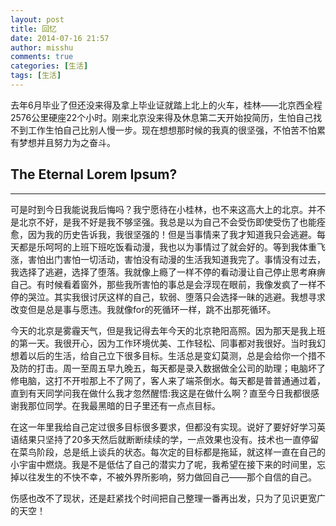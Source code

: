 ```yaml
---
layout: post
title: 回忆
date: 2014-07-16 21:57
author: misshu
comments: true
categories: [生活]
tags: [生活]
---
```


去年6月毕业了但还没来得及拿上毕业证就踏上北上的火车，桂林——北京西全程2576公里硬座22个小时。刚来北京没来得及休息第二天开始投简历，生怕自己找不到工作生怕自己比别人慢一步。现在想想那时候的我真的很坚强，不怕苦不怕累有梦想并且努力为之奋斗。

## The Eternal Lorem Ipsum? 
-----

可是时到今日我能说我后悔吗？我宁愿待在小桂林，也不来这高大上的北京。并不是北京不好，是我不好是我不够坚强。我总是以为自己不会受伤即使受伤了也能痊愈，因为我的历史告诉我，我很坚强的！但是当事情来了我才知道我只会逃避。每天都是乐呵呵的上班下班吃饭看动漫，我也以为事情过了就会好的。等到我体重飞涨，害怕出门害怕一切活动，害怕没有动漫的生活我知道我完了。事情没有过去，我选择了逃避，选择了堕落。我就像上瘾了一样不停的看动漫让自己停止思考麻痹自己。有时候看着窗外，那些我所害怕的事总是会浮现在眼前，我像发疯了一样不停的哭泣。其实我很讨厌这样的自己，软弱、堕落只会选择一昧的逃避。我想寻求改变但是总是事与愿违。我就像for的死循环一样，跳不出那死循环。

今天的北京是雾霾天气，但是我记得去年今天的北京艳阳高照。因为那天是我上班的第一天。我很开心，因为工作环境优美、工作轻松、同事都对我很好。当时我幻想着以后的生活，给自己立下很多目标。生活总是变幻莫测，总是会给你一个措不及防的打击。周一至周五早九晚五，每天都是录入数据做全公司的助理；电脑坏了修电脑，这打不开啦那上不了网了，客人来了端茶倒水。每天都是普普通通过着，直到有天同学问我在做什么我才忽然醒悟:我这是在做什么啊？直至今日我都很感谢我那位同学。在我最黑暗的日子里还有一点点目标。

在这一年里我给自己定过很多目标很多要求，但都没有实现。说好了要好好学习英语结果只坚持了20多天然后就断断续续的学，一点效果也没有。技术也一直停留在菜鸟阶段，总是纸上谈兵的状态。每次定的目标都是拖延，就这样一直在自己的小宇宙中燃烧。我是不是低估了自己的潜实力了呢，我希望在接下来的时间里，忘掉以往发生的不快不幸，不被外界所影响，努力做回自己——那个自信的自己。

伤感也改不了现状，还是赶紧找个时间把自己整理一番再出发，只为了见识更宽广的天空！
